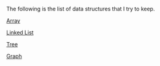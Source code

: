 
The following is the list of data structures that I try to keep.


[Array](https://weitongruan.github.io/coding/data_structure/array)

[Linked List](https://weitong.github.io/coding/data_structure/linked_list)

[Tree](https://weitongruan.github.io/coding/data_structure/tree)

[Graph](https://weitongruan.github.io/coding/data_structure/graph)
